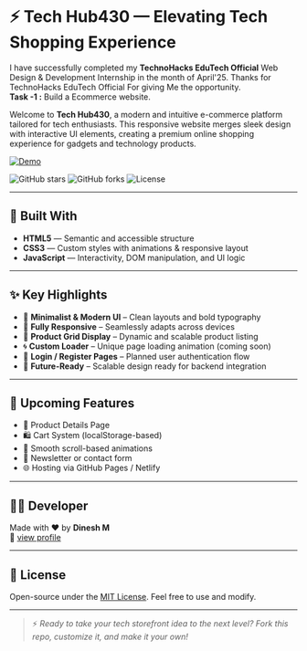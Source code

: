 # ⚡ Tech Hub430 — Elevating Tech Shopping Experience

I have successfully completed my **TechnoHacks EduTech Official** Web Design & Development Internship in the month of April'25. Thanks for TechnoHacks EduTech Official For giving Me the opportunity.
<br>
**Task -1 :** Build a Ecommerce website.

Welcome to **Tech Hub430**, a modern and intuitive e-commerce platform tailored for tech enthusiasts. This responsive website merges sleek design with interactive UI elements, creating a premium online shopping experience for gadgets and technology products.

[![Demo](https://img.shields.io/badge/demo-Experience%20Our%20Work-brightgreen)](https://tech-hub430.netlify.app/)


![GitHub stars](https://img.shields.io/github/stars/dineshit27/TechnoHacks-Ecommerce-Website-Tech-hub430?style=social)
![GitHub forks](https://img.shields.io/github/forks/dineshit27/TechnoHacks-Ecommerce-Website-Tech-hub430?style=social)
![License](https://img.shields.io/github/license/dineshit27/TechnoHacks-Ecommerce-Website-Tech-hub430?style=social)

---

## 🧩 Built With

- **HTML5** — Semantic and accessible structure
- **CSS3** — Custom styles with animations & responsive layout
- **JavaScript** — Interactivity, DOM manipulation, and UI logic

---

## ✨ Key Highlights

- 🎯 **Minimalist & Modern UI** – Clean layouts and bold typography  
- 📱 **Fully Responsive** – Seamlessly adapts across devices  
- 🛒 **Product Grid Display** – Dynamic and scalable product listing  
- 🌀 **Custom Loader** – Unique page loading animation (coming soon)  
- 🔐 **Login / Register Pages** – Planned user authentication flow  
- 🧠 **Future-Ready** – Scalable design ready for backend integration  

---

## 🧪 Upcoming Features

- 🧾 Product Details Page  
- 🛍️ Cart System (localStorage-based)  
- 🔄 Smooth scroll-based animations  
- 💬 Newsletter or contact form  
- 🌐 Hosting via GitHub Pages / Netlify  

---

## 👨‍💻 Developer

Made with ❤️ by **Dinesh M**  
📛 [view profile](https://github.com/dineshit27)

---

## 📜 License

Open-source under the [MIT License](LICENSE). Feel free to use and modify.

---

> ⚡ *Ready to take your tech storefront idea to the next level? Fork this repo, customize it, and make it your own!*

